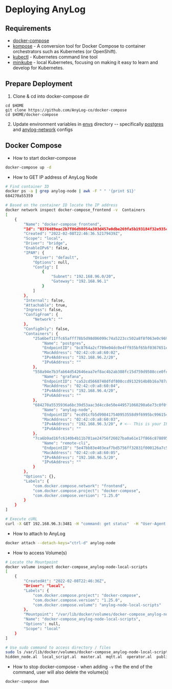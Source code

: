 # Deploying AnyLog 

## Requirements 
* [docker-compose](https://github.com/AnyLog-co/documentation/blob/master/Docker%20Compose%20&%20Kubernetes.md)
* [kompose](https://kompose.io/installation/) - A conversion tool for Docker Compose to container orchestrators such as Kubernetes (or OpenShift).
* [kubectl](https://kubernetes.io/docs/tasks/tools/install-kubectl-linux/) - Kubernetes command line tool
* [minikube](https://minikube.sigs.k8s.io/docs/start/) - local Kubernetes, focusing on making it easy to learn and develop for Kubernetes.

## Prepare Deployment 
1. Clone & cd into docker-compose dir 
```commandline
cd $HOME
git clone https://github.com/AnyLog-co/docker-compose
cd $HOME/docker-compose 
```
2. Update environment variables in [envs](envs/) directory -- specifically [postgres](envs/postgres.env) and [anylog-network](envs/anylog_node.env) configs 


## Docker Compose 
* How to start docker-compose
```bash
docker-compose up -d 
```
* How to GET IP address of AnyLog Node
```bash
# Find container ID
docker ps -a | grep anylog-node | awk -F " " '{print $1}' 
684270a55359

# Based on the container ID locate the IP address 
docker network inspect docker-compose_frontend -v  Containers 
[
    {
        "Name": "docker-compose_frontend",
        "Id": "0376489eac2b7f86d98054a303d457e0dbe269fa5b193184f32e935cf852c72b",
        "Created": "2022-02-08T22:46:36.52179439Z",
        "Scope": "local",
        "Driver": "bridge",
        "EnableIPv6": false,
        "IPAM": {
            "Driver": "default",
            "Options": null,
            "Config": [
                {
                    "Subnet": "192.168.96.0/20",
                    "Gateway": "192.168.96.1"
                }
            ]
        },
        "Internal": false,
        "Attachable": true,
        "Ingress": false,
        "ConfigFrom": {
            "Network": ""
        },
        "ConfigOnly": false,
        "Containers": {
            "25a6bef11ffc65afff78b5d98d06099c74a5223cc502a8f8f063e0c96963233a": {
                "Name": "postgres",
                "EndpointID": "bc8764a2cf709e04dc0e4ff935bf65bf0367651c7091eedb6b5defd3293a513b",
                "MacAddress": "02:42:c0:a8:60:02",
                "IPv4Address": "192.168.96.2/20",
                "IPv6Address": ""
            },
            "558a94e7b3fab64d542646eaa7ef8ac4b2ab308fc15d759d9508cce0fce07c52": {
                "Name": "grafana",
                "EndpointID": "ca52cd5668748dfdf808ccd9132914b8b16a787a9e9a319603fc94bedb82b18b",
                "MacAddress": "02:42:c0:a8:60:04",
                "IPv4Address": "192.168.96.4/20",
                "IPv6Address": ""
            },
            "684270a5535936a6bc39d53aac3d4cc8e50e449571060290a6e73c0f0fdc4098": { 
                "Name": "anylog-node",
                "EndpointID": "ecd91cfb5d998417540953558d9f6995bc9961549e2bb659cd335e0405511977",
                "MacAddress": "02:42:c0:a8:60:03",
                "IPv4Address": "192.168.96.3/20", # <-- This is your IP
                "IPv6Address": ""
            },
            "7ca6b9ad16fc6140b4b11b701ae24756f26027ba0a61e17f866c87889598dfd8": {
                "Name": "remote-cli",
                "EndpointID": "5e47bb83e403eaf7bd5756ff32831f000126a7c5f1b9789d01f738c25259d05c",
                "MacAddress": "02:42:c0:a8:60:05",
                "IPv4Address": "192.168.96.5/20",
                "IPv6Address": ""
            }
        },
        "Options": {},
        "Labels": {
            "com.docker.compose.network": "frontend",
            "com.docker.compose.project": "docker-compose",
            "com.docker.compose.version": "1.25.0"
        }
    }
]

# Execute cURL 
curl -X GET 192.168.96.3:3481 -H "command: get status"  -H "User-Agent: AnyLog/1.23"
```

* How to attach to AnyLog
```bash
docker attach --detach-keys="ctrl-d" anylog-node
```
* How to access Volume(s)
```bash
# Locate the Mountpoint 
docker volume inspect docker-compose_anylog-node-local-scripts 
[
    {
        "CreatedAt": "2022-02-08T22:46:36Z",
        "Driver": "local",
        "Labels": {
            "com.docker.compose.project": "docker-compose",
            "com.docker.compose.version": "1.25.0",
            "com.docker.compose.volume": "anylog-node-local-scripts"
        },
        "Mountpoint": "/var/lib/docker/volumes/docker-compose_anylog-node-local-scripts/_data",
        "Name": "docker-compose_anylog-node-local-scripts",
        "Options": null,
        "Scope": "local"
    }
]

# Use sudo command to access directory / files  
sudo ls /var/lib/docker/volumes/docker-compose_anylog-node-local-scripts/_data
hidden_node.al  local_script.al  master.al  mqtt.al  operator.al  publisher.al  query.al  rest_init.al  single_node.al  single_node_publisher.al
```

* How to stop docker-compose - when adding `-v` the the end of the command, user will also delete the volume(s)
```commandline
docker-compose down
```
